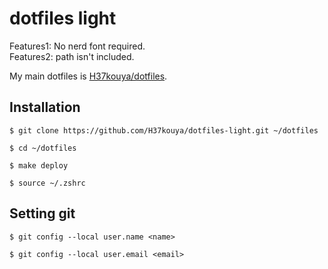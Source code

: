 # dotfiles light

Features1: No nerd font required.  
Features2: path isn't included.

My main dotfiles is [H37kouya/dotfiles](https://github.com/H37kouya/dotfiles).

## Installation

```shell
$ git clone https://github.com/H37kouya/dotfiles-light.git ~/dotfiles

$ cd ~/dotfiles

$ make deploy

$ source ~/.zshrc
```

## Setting git

```shell
$ git config --local user.name <name>

$ git config --local user.email <email>
```

